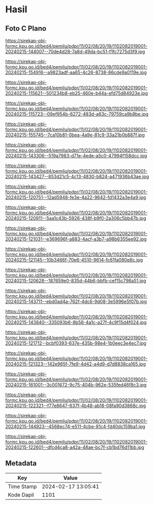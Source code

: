# Hasil

## Foto C Plano

https://sirekap-obj-formc.kpu.go.id/bed4/pemilu/pdpr/11/02/08/20/19/1102082019001-20240215-144007--70de4d28-7a8d-49da-bc51-f1fc7275d3f9.jpg

https://sirekap-obj-formc.kpu.go.id/bed4/pemilu/pdpr/11/02/08/20/19/1102082019001-20240215-154916--a9823adf-aa65-4c26-8738-86cde9a0119e.jpg

https://sirekap-obj-formc.kpu.go.id/bed4/pemilu/pdpr/11/02/08/20/19/1102082019001-20240215-115621--501234b8-eb25-460e-b44a-efd75d84923e.jpg

https://sirekap-obj-formc.kpu.go.id/bed4/pemilu/pdpr/11/02/08/20/19/1102082019001-20240215-115723--09ef954b-6272-483d-a63c-79759ca9b8be.jpg

https://sirekap-obj-formc.kpu.go.id/bed4/pemilu/pdpr/11/02/08/20/19/1102082019001-20240215-155745--7ca10b81-0bea-4a9e-81c9-33a21b0b887f.jpg

https://sirekap-obj-formc.kpu.go.id/bed4/pemilu/pdpr/11/02/08/20/19/1102082019001-20240215-143306--519a7983-d71e-4ede-a5c0-47994f158dcc.jpg

https://sirekap-obj-formc.kpu.go.id/bed4/pemilu/pdpr/11/02/08/20/19/1102082019001-20240215-143427--853d21c5-4c13-4830-b824-a471936b43ae.jpg

https://sirekap-obj-formc.kpu.go.id/bed4/pemilu/pdpr/11/02/08/20/19/1102082019001-20240215-120751--12ad5948-fe3e-4a22-9642-fd1432a3e4a9.jpg

https://sirekap-obj-formc.kpu.go.id/bed4/pemilu/pdpr/11/02/08/20/19/1102082019001-20240215-120911--5aa1c43b-5926-438f-b9f0-2a306c5bb47b.jpg

https://sirekap-obj-formc.kpu.go.id/bed4/pemilu/pdpr/11/02/08/20/19/1102082019001-20240215-121031--e369696f-a883-4acf-a3b7-a98b6355ee92.jpg

https://sirekap-obj-formc.kpu.go.id/bed4/pemilu/pdpr/11/02/08/20/19/1102082019001-20240215-121145--10b3466f-70e6-4510-9614-fc61fa080e8c.jpg

https://sirekap-obj-formc.kpu.go.id/bed4/pemilu/pdpr/11/02/08/20/19/1102082019001-20240215-120628--187659e0-835d-44b6-bbfb-cef15c798a51.jpg

https://sirekap-obj-formc.kpu.go.id/bed4/pemilu/pdpr/11/02/08/20/19/1102082019001-20240215-143711--ebd0ad4a-762f-4dc6-9d08-3e5996e5f07b.jpg

https://sirekap-obj-formc.kpu.go.id/bed4/pemilu/pdpr/11/02/08/20/19/1102082019001-20240215-143840--335093b6-8b58-4a1c-a27f-4c9f15d4f024.jpg

https://sirekap-obj-formc.kpu.go.id/bed4/pemilu/pdpr/11/02/08/20/19/1102082019001-20240215-121712--bcbf0393-637e-435b-98e4-1b0eec3e4ec7.jpg

https://sirekap-obj-formc.kpu.go.id/bed4/pemilu/pdpr/11/02/08/20/19/1102082019001-20240215-121323--142e965f-7fe9-4d42-a4d9-d7d8838ca165.jpg

https://sirekap-obj-formc.kpu.go.id/bed4/pemilu/pdpr/11/02/08/20/19/1102082019001-20240215-161001--3c001672-9c75-404b-962e-535fed46f8c3.jpg

https://sirekap-obj-formc.kpu.go.id/bed4/pemilu/pdpr/11/02/08/20/19/1102082019001-20240215-122321--f77e8647-637f-4b48-ab18-08fa90d3868c.jpg

https://sirekap-obj-formc.kpu.go.id/bed4/pemilu/pdpr/11/02/08/20/19/1102082019001-20240215-144923--4568ec74-e511-4cbe-81c4-fd40dc159ba1.jpg

https://sirekap-obj-formc.kpu.go.id/bed4/pemilu/pdpr/11/02/08/20/19/1102082019001-20240215-122601--dfcd4ca8-a42a-48ae-bc7f-cb1bd76d11bb.jpg


## Metadata

| Key        | Value               |
| ---------- | ------------------- |
| Time Stamp | 2024-02-17 13:05:41 |
| Kode Dapil | 1101                |



